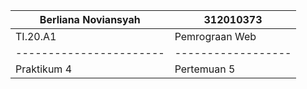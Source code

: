 |  Berliana Noviansyah  |     312010373    |
|-----------------------|------------------|
|       TI.20.A1        |  Pemrograan Web  |
|-----------------------|------------------|
|      Praktikum 4      |    Pertemuan 5   |